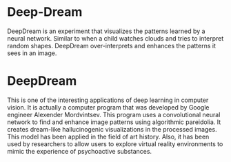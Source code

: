 # Deep-Dream
DeepDream is an experiment that visualizes the patterns learned by a neural network. Similar to when a child watches clouds and tries to interpret random shapes. DeepDream over-interprets and enhances the patterns it sees in an image.

# DeepDream
This is one of the interesting applications of deep learning in computer vision. It is actually a computer program that was developed by Google engineer Alexender Mordvintsev. This program uses a convolutional neural network to find and enhance image patterns using algorithmic pareidolia. It creates dream-like hallucinogenic visualizations in the processed images. This model has been applied in the field of art history. Also, it has been used by researchers to allow users to explore virtual reality environments to mimic the experience of psychoactive substances.
